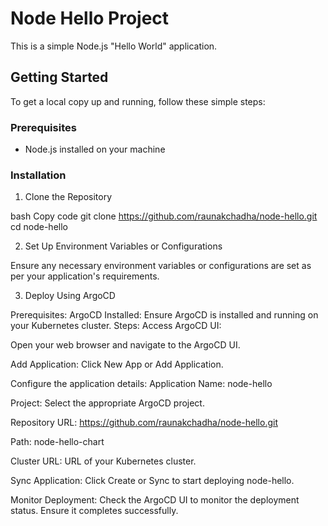 # Node Hello Project

This is a simple Node.js "Hello World" application.

## Getting Started

To get a local copy up and running, follow these simple steps:

### Prerequisites

- Node.js installed on your machine

### Installation

1. Clone the Repository

bash
Copy code
git clone https://github.com/raunakchadha/node-hello.git
cd node-hello

2. Set Up Environment Variables or Configurations

Ensure any necessary environment variables or configurations are set as per your application's requirements.

3. Deploy Using ArgoCD

Prerequisites:
ArgoCD Installed: Ensure ArgoCD is installed and running on your Kubernetes cluster.
Steps:
Access ArgoCD UI:

Open your web browser and navigate to the ArgoCD UI.

Add Application:
Click New App or Add Application.

Configure the application details:
Application Name: node-hello

Project: Select the appropriate ArgoCD project.

Repository URL: https://github.com/raunakchadha/node-hello.git

Path: node-hello-chart

Cluster URL: URL of your Kubernetes cluster.


Sync Application:
Click Create or Sync to start deploying node-hello.

Monitor Deployment:
Check the ArgoCD UI to monitor the deployment status. Ensure it completes successfully.
